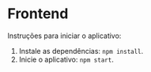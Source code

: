 # Frontend

Instruções para iniciar o aplicativo:
1. Instale as dependências: `npm install`.
2. Inicie o aplicativo: `npm start`.

